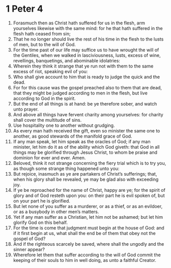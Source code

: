 ﻿# 1 Peter 4
1. Forasmuch then as Christ hath suffered for us in the flesh, arm yourselves likewise with the same mind: for he that hath suffered in the flesh hath ceased from sin; 
2. That he no longer should live the rest of his time in the flesh to the lusts of men, but to the will of God. 
3. For the time past of our life may suffice us to have wrought the will of the Gentiles, when we walked in lasciviousness, lusts, excess of wine, revellings, banquetings, and abominable idolatries: 
4. Wherein they think it strange that ye run not with them to the same excess of riot, speaking evil of you: 
5. Who shall give account to him that is ready to judge the quick and the dead. 
6. For for this cause was the gospel preached also to them that are dead, that they might be judged according to men in the flesh, but live according to God in the spirit. 
7. But the end of all things is at hand: be ye therefore sober, and watch unto prayer. 
8. And above all things have fervent charity among yourselves: for charity shall cover the multitude of sins. 
9. Use hospitality one to another without grudging. 
10. As every man hath received the gift, even so minister the same one to another, as good stewards of the manifold grace of God. 
11. If any man speak, let him speak as the oracles of God; if any man minister, let him do it as of the ability which God giveth: that God in all things may be glorified through Jesus Christ, to whom be praise and dominion for ever and ever. Amen. 
12. Beloved, think it not strange concerning the fiery trial which is to try you, as though some strange thing happened unto you: 
13. But rejoice, inasmuch as ye are partakers of Christ’s sufferings; that, when his glory shall be revealed, ye may be glad also with exceeding joy. 
14. If ye be reproached for the name of Christ, happy are ye; for the spirit of glory and of God resteth upon you: on their part he is evil spoken of, but on your part he is glorified. 
15. But let none of you suffer as a murderer, or as a thief, or as an evildoer, or as a busybody in other men’s matters. 
16. Yet if any man suffer as a Christian, let him not be ashamed; but let him glorify God on this behalf. 
17. For the time is come that judgment must begin at the house of God: and if it first begin at us, what shall the end be of them that obey not the gospel of God? 
18. And if the righteous scarcely be saved, where shall the ungodly and the sinner appear? 
19. Wherefore let them that suffer according to the will of God commit the keeping of their souls to him in well doing, as unto a faithful Creator. 

